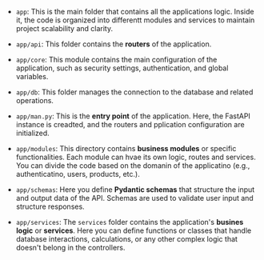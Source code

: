 - `app`: This is the main folder that contains all the applications logic. Inside it, the code is organized into differentt modules and services to maintain project scalability and clarity.

- `app/api`: This folder contains the **routers** of the application.

- `app/core`: This module contains the main configuration of the application, such as security settings, authentication, and global variables.

- `app/db`: This folder manages the connection to the database and related operations.

- `app/man.py`: This is the **entry point** of the application. Here, the FastAPI instance is creadted, and the routers and pplication configuration are initialized.

- `app/modules`: This directory contains **business modules** or specific functionalities. Each module can hvae its own logic, routes and services. You can divide the code based on the domanin of the applicatino (e.g., authenticatino, users, products, etc.).

- `app/schemas`: Here you define **Pydantic schemas** that structure the input and output data of the API. Schemas are used to validate user input and structure responses.

- `app/services`: The `services` folder contains the application's **busines logic** or **services**. Here you can define functions or classes that handle database interactions, calculations, or any other complex logic that doesn't belong in the controllers.
